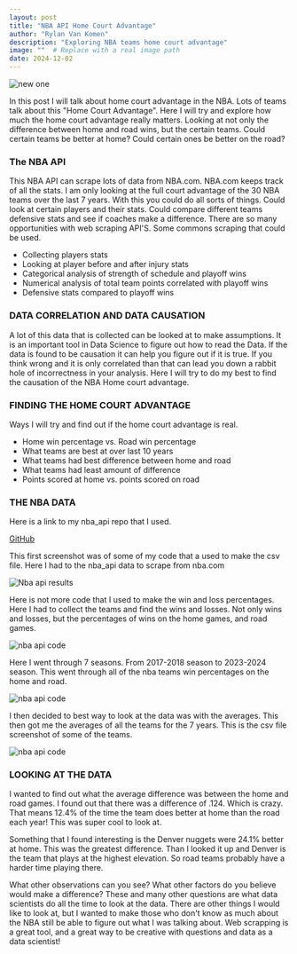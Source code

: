 ```yaml
---
layout: post
title: "NBA API Home Court Advantage"
author: "Rylan Van Komen"
description: "Exploring NBA teams home court advantage"
image: ""  # Replace with a real image path
date: 2024-12-02
---
```


![new one](/my-blog/assets/img/ScreenshotNBA1.png)


In this post I will talk about home court advantage in the NBA. Lots of teams talk about this "Home Court Advantage". Here I will try and explore how much the home court advantage really matters. Looking at not only the difference between home and road wins, but the certain teams. Could certain teams be better at home? Could certain ones be better on the road?


### The NBA API


This NBA API can scrape lots of data from NBA.com. NBA.com keeps track of all the stats. I am only looking at the full court advantage of the 30 NBA teams over the last 7 years. With this you could do all sorts of things. Could look at certain players and their stats. Could compare different teams defensive stats and see if coaches make a difference. There are so many opportunities with web scraping API'S. Some commons scraping that could be used.   

- Collecting players stats
- Looking at player before and after injury stats
- Categorical analysis of strength of schedule and playoff wins
- Numerical analysis of total team points correlated with playoff wins
- Defensive stats compared to playoff wins


### DATA CORRELATION AND DATA CAUSATION

A lot of this data that is collected can be looked at to make assumptions. It is an important tool in Data Science to figure out how to read the Data. If the data is found to be causation it can help you figure out if it is true. If you think wrong and it is only correlated than that can lead you down a rabbit hole of incorrectness in your analysis. Here I will try to do my best to find the causation of the NBA Home court advantage. 




### FINDING THE HOME COURT ADVANTAGE

Ways I will try and find out if the home court advantage is real.

- Home win percentage vs. Road win percentage
- What teams are best at over last 10 years
- What teams had best difference between home and road
- What teams had least amount of difference 
- Points scored at home vs. points scored on road


### THE NBA DATA


Here is a link to my nba_api repo that I used. 

[GitHub](https://github.com/rvk23/nba_api)


This first screenshot was of some of my code that a used to make the csv file. Here I had to the nba_api data to scrape from nba.com



![Nba api results](/my-blog/assets/img/nba1.png)


Here is not more code that I used to make the win and loss percentages. Here I had to collect the teams and find the wins and losses. Not only wins and losses, but the percentages of wins on the home games, and road games.

![nba api code](/my-blog/assets/img/nba2.png)

Here I went through 7 seasons. From 2017-2018 season to 2023-2024 season. This went through all of the nba teams win percentages on the home and road.


![nba api code](/my-blog/assets/img/nba4.png)

I then decided to best way to look at the data was with the averages. This then got me the averages of all the teams for the 7 years. This is the csv file screenshot of some of the teams. 

![nba api code](/my-blog/assets/img/nba3.png)



### LOOKING AT THE DATA


I wanted to find out what the average difference was between the home and road games. I found out that there was a difference of .124. Which is crazy. That means 12.4% of the time the team does better at home than the road each year! This was super cool to look at. 

Something that I found interesting is the Denver nuggets were 24.1% better at home. This was the greatest difference. Than I looked it up and Denver is the team that plays at the highest elevation. So road teams probably have a harder time playing there.


What other observations can you see? What other factors do you believe would make a difference? These and many other questions are what data scientists do all the time to look at the data. There are other things I would like to look at, but I wanted to make those who don't know as much about the NBA still be able to figure out what I was talking about. Web scrapping is a great tool, and a great way to be creative with questions and data as a data scientist! 






